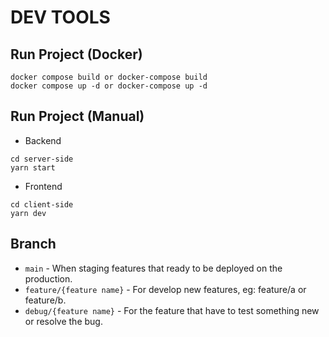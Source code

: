 # DEV TOOLS
## Run Project (Docker)
```
docker compose build or docker-compose build
docker compose up -d or docker-compose up -d
```

## Run Project (Manual)
* Backend
```
cd server-side
yarn start
```
* Frontend
```
cd client-side
yarn dev
```

## Branch
- `main` - When staging features that ready to be deployed on the production.
- `feature/{feature name}` - For develop new features, eg: feature/a or feature/b.
- `debug/{feature name}` - For the feature that have to test something new or resolve the bug.
